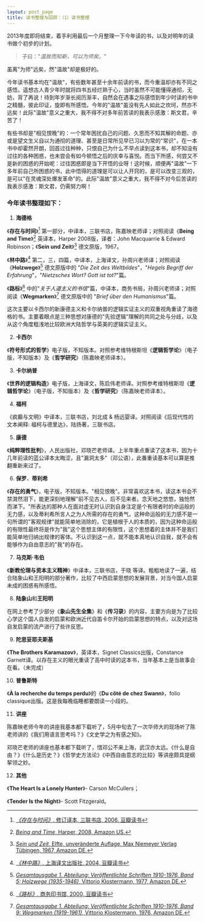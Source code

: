 ```yaml
---
layout: post_page
title: 读书整理与回顾：（1）读书整理
---
```


2013年度即将结束，着手利用最后一个月整理一下今年读的书，以及对明年的读书做个初步的计划。

<!-- break -->

 > 子曰："_温故而知新，可以为师矣。_"

虽离"为师"远矣，然"温故"却是极好的。

今年读书基本均在"温故"，有些数年甚至十余年前读的书，而今重温却亦有不同之感悟。遥想古人青少年时就将四书五经烂熟于心，当时虽然不可能懂得通彻，无妨，背了再说！待到年岁渐长阅历渐丰，自然会在遇事之际感悟到年少时读的书中之精髓，彼此印证，旋即有所感悟。今年的"温故"虽没有先人如此之坎坷，然亦不远矣！此际"温故"意义之重大，我不得不对多年前苦读的我表示感激：斯文君，辛苦了！

有些书却是"相见恨晚"的：一个常年困扰自己的问题、久思而不知其解的命题、亦或是望文生义自以为通彻的道理、甚至是日常所见早已习以为常的"常识"，在一本书中却霍然开朗，回首过往种种，只恨自己为什么不早点读到这本书，却不知没有过往的各种困惑，也未尝会有如今顿悟之后的庆幸与喜悦。而当下所感，何尝又不是新的困惑的开始呢：过往困惑即是当下开悟的业呀！这时候，顺便再"温故"一下多年前自己所困惑的书，此中悟得的道理是可以让人开窍的，是可以改变三观的，是可以"在灵魂深处爆发革命"的。此际"温故"意义之重大，我不得不对今后苦读的我表示感激：斯文君，仍需努力啊！

### 今年读书整理如下：

1. **海德格**

  《**存在与时间**》[^1] 第一部分，中译本，三联书店，陈嘉映老师译；对照阅读《**Being and Time**》[^2] 英译本，Harper 2008版，译者：John Macquarrie & Edward Robinson；《**Sein und Zeit**》[^3] 德文原版，1967。

  《**林中路**》[^4] 第二，三，四篇，中译本，上海译文，孙周兴老师译；对照阅读《**Holzwege**》[^5] 德文原版中的 "_Die Zeit des Weltbildes_"，"_Hegels Begriff der Erfahrung_"，"_Nietzsches Wort? Gott ist tot?_"篇。

  《**路标**》[^6] 中的"_关于人道主义的书信_"篇，中译本，商务书局，孙周兴老师译；对照阅读《**Wegmarken**》[^7] 德文原版中的 "_Brief über den Humanismus_"篇。

  这次主要以卡西尔的新康德主义和卡尔纳普的逻辑实证主义的双重视角重读了海德格的书。主要着眼点是三种思想对康德的"先验逻辑"理解的共同之处与分歧，以及从这个角度粗浅地比较欧洲大陆哲学与英美的逻辑实证主义。

2. **卡西尔**

  《**符号形式的哲学**》电子版，不知版本。对照参考维特根斯坦《**逻辑哲学论**》（电子版，不知版本）及《**哲学研究**》（陈嘉映老师译本）。

3. **卡尔纳普**

  《**世界的逻辑构造**》电子版，上海译文，陈启伟老师译。对照参考维特根斯坦《**逻辑哲学论**》（电子版，不知版本）及《**哲学研究**》（陈嘉映老师译本）。

4. **福柯**

  《疯癫与文明》中译本，三联书店，刘北成 & 杨远婴译。对照阅读《后现代性的文本阐释: 福柯与德里达》，陆扬著，三联书店。

5. **康德**

  《**纯粹理性批判**》，人民出版社，邓晓芒老师译。上半年重点重读了这本书，因为十几年前读的蓝公译本太晦涩，且"漏洞太多"（邓公语），此番重读基本可以算是推翻重新来过了。

6. **保罗．蒂利希**

  《**存在的勇气**》，电子版，不知版本。"相见恨晚"。非常喜欢这本书，读这本书会不禁潸然泪下，能更深刻地理解"前不见古人，后不见来者。念天地之悠悠，独怆然而涕下。"所表达的那种人在面对虚无时认识到自身注定是个有限者时的命运般的无力感，以及蒂利希所言人之为人所需的存在的勇气。这种命运般的无力感不是一句所谓的"客观规律"就能简单地消除的，它是植根于人的本质的，因为这种命运般的有限性最终将是作为"我"这个思想主体的有限性，这个思想着的主体并不是我们能简单地归纳出规律的客体。不认识到这一点，就不能本真地认识自我，就不会有能够作为自由意志的"我"的存在。

7. **马克斯·韦伯**

  《**新教伦理与资本主义精神**》中译本，三联书店，于晓 等译。粗粗地读了一遍，结合陆象山和王阳明的部分著作，比较了中西启蒙思想的发展背景，对当今国人启蒙未成的困惑有所感悟。

8. **陆象山**和**王阳明**

  在网上参考了少部分《**象山先生全集**》和《**传习录**》的内容，主要方向是为了比较心学这个国人自发的启蒙和欧洲近代自笛卡尔开始的启蒙思想的特点，以及对这场自发启蒙的流产进行了些许反思。

9. **陀思妥耶夫斯基**

  《**The Brothers Karamazov**》，英译本，Signet Classics出版，Constance Garnett译。以存在主义的眼光重读了高中时读的这本书，当年基本上是当故事会在看。（未完成）

10. **普鲁斯特**

  《**À la recherche du temps perdu**》的《**Du côté de chez Swann**》，folio classique出版。这是我每晚临睡都要朗读一小段的。

11. **讲座**

  陈嘉映老师今年的讲座我基本都下载听了，5月中旬去了一次华师大的现场听了陈老师讲的《我们用语言思考吗？》《文史学之为有感之知》。

  邓晓芒老师的讲座也基本都下载听了，惜邓公不来上海，武汉亦太远。《什么是自由？》《什么是历史？》《哲学史方法论》《中西自由意志的比较》等讲座颇具提纲挈领之妙。

12. **其他**

  《**The Heart Is a Lonely Hunter**》- Carson McCullers；

  《**Tender Is the Night**》- Scott Fitzgerald。

[^1]: [_《存在与时间》_, 修订译本, 三联书店, 2006, 豆瓣读书](http://book.douban.com/subject/1783111/)

[^2]: [_Being and Time_, Harper, 2008, Amazon US.](http://www.amazon.com/Being-Harper-Perennial-Modern-Thought/dp/0061575593)

[^3]: [_Sein und Zeit_, Elfte, unveränderte Auflage, Max Niemeyer Verlag Tübingen, 1967, Amazon DE.](http://www.amazon.de/Sein-Zeit-Martin-Heidegger/dp/3484701099/ref=sr_1_3/279-7715096-8739424?s=books&ie=UTF8&qid=1434180758&sr=1-3&keywords=Sein+und+Zeit+%28Heidegger%29)

[^4]: [_《林中路》_, 上海译文出版社, 2004, 豆瓣读书](http://book.douban.com/subject/1030294/)

[^5]: [_Gesamtausgabe 1\. Abteilung: Veröffentlichte Schriften 1910-1976, Band 5: Holzwege (1935-1946)_, Vittorio Klostermann, 1977, Amazon DE.](http://www.amazon.de/Gesamtausgabe-Abteilungen-Gesamtausgabe-Holzwege-1935-1946/dp/3465032373/ref=sr_1_3?s=books&ie=UTF8&qid=1434181470&sr=1-3&keywords=HOLZWEGE+VITTORIO+KLOSTERMANN)

[^6]: [_《路标》_, 商务印书馆, 2000, 豆瓣读书](http://book.douban.com/subject/1052276/)

[^7]: [_Gesamtausgabe 1\. Abteilung: Veröffentlichte Schriften 1910-1976, Band 9: Wegmarken (1919-1961)_, Vittorio Klostermann, 1976, Amazon DE.](http://www.amazon.de/Gesamtausgabe-Abteilungen-Gesamtausgabe-Wegmarken-1919-1961/dp/3465033728/ref=sr_1_3?s=books&ie=UTF8&qid=1434183499&sr=1-3&keywords=wegmarken)
